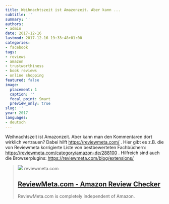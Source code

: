 ```yaml
---
title: Weihnachtszeit ist Amazonzeit. Aber kann ...
subtitle: ''
summary: ''
authors:
- admin
date: 2017-12-16
lastmod: 2017-12-16 19:33:48+01:00
categories:
- facebook
tags:
- reviews
- amazon
- trustworthiness
- book reviews
- online shopping
featured: false
image:
  placement: 1
  caption: ''
  focal_point: Smart
  preview_only: true
slug: ''
year: 2017
languages:
- deutsch
---
```


Weihnachtszeit ist Amazonzeit. Aber kann man den Kommentaren dort wirklich vertrauen? Dabei hilft https://reviewmeta.com/ . Hier gibt es z.B. die von Reviewmeta korrigierte Liste von bestbewerteten Fachbüchern: https://reviewmeta.com/category/amazon-de/288100 . Hilfreich sind auch die Browserplugins: https://reviewmeta.com/blog/extensions/
> [![](https://reviewmeta.com/public/imgs/reviewmeta/og-img.png)](https://reviewmeta.com/)
> reviewmeta.com
> ## [ReviewMeta.com - Amazon Review Checker](https://reviewmeta.com/)
>
>ReviewMeta.com is completely independent of Amazon.